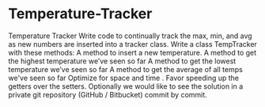 # Temperature-Tracker

Temperature Tracker
Write code to continually track the max, min, and avg as new numbers are inserted into a
tracker class.
Write a class TempTracker with these methods:
A method to insert a new temperature.
A method to get the highest temperature we’ve seen so far
A method to get the lowest temperature we’ve seen so far
A method to get the average of all temps we've seen so far
Optimize for space and time . Favor speeding up the getters over the setters.
Optionally we would like to see the solution in a private git repository (GitHub / Bitbucket)
commit by commit.